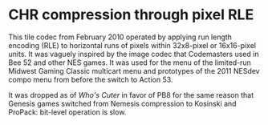 # CHR compression through pixel RLE

This tile codec from February 2010 operated by applying run length
encoding (RLE) to horizontal runs of pixels within 32x8-pixel or
16x16-pixel units.  It was vaguely inspired by the image codec that
Codemasters used in Bee 52 and other NES games.  It was used for the
menu of the limited-run Midwest Gaming Classic multicart menu and
prototypes of the 2011 NESdev compo menu from before the switch to
Action 53.

It was dropped as of _Who's Cuter_ in favor of PB8 for the same
reason that Genesis games switched from Nemesis compression to
Kosinski and ProPack:  bit-level operation is slow.
